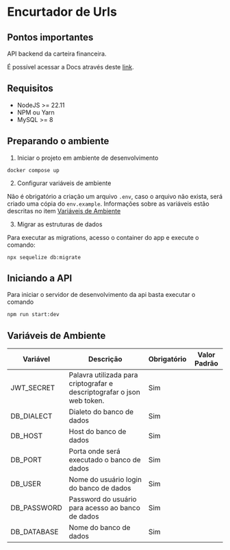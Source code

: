 # Encurtador de Urls

## Pontos importantes

API backend da carteira financeira.

É possível acessar a Docs através deste [link](http://localhost:3000/docs).

## Requisitos

- NodeJS >= 22.11
- NPM ou Yarn
- MySQL >= 8

## Preparando o ambiente

1. Iniciar o projeto em ambiente de desenvolvimento

```shell
docker compose up
```

2. Configurar variáveis de ambiente

Não é obrigatório a criação um arquivo `.env`, caso o arquivo não exista, será criado uma cópia do `env.example`. Informações sobre as variáveis estão descritas no item [Variáveis de Ambiente](#variáveis-de-ambiente)

3. Migrar as estruturas de dados

Para executar as migrations, acesso o container do app e execute o comando:

```shell
npx sequelize db:migrate
```

## Iniciando a API

Para iniciar o servidor de desenvolvimento da api basta executar o comando

```shell
npm run start:dev
```

## Variáveis de Ambiente

| Variável    | Descrição                                                               | Obrigatório | Valor Padrão |
| ----------- | ----------------------------------------------------------------------- | ----------- | ------------ |
| JWT_SECRET  | Palavra utilizada para criptografar e descriptografar o json web token. | Sim         |              |
| DB_DIALECT  | Dialeto do banco de dados                                               | Sim         |              |
| DB_HOST     | Host do banco de dados                                                  | Sim         |              |
| DB_PORT     | Porta onde será executado o banco de dados                              | Sim         |              |
| DB_USER     | Nome do usuário login do banco de dados                                 | Sim         |              |
| DB_PASSWORD | Password do usuário para acesso ao banco de dados                       | Sim         |              |
| DB_DATABASE | Nome do banco de dados                                                  | Sim         |              |
